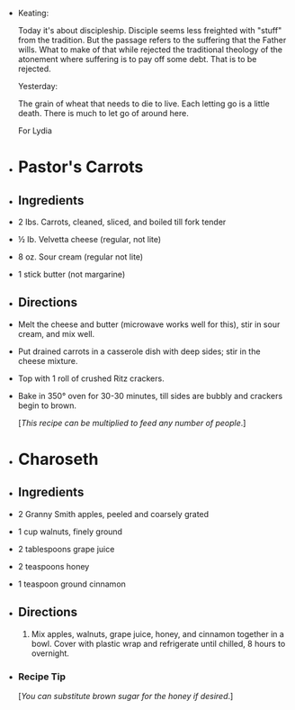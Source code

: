 - Keating:
  
  Today it's about discipleship. Disciple seems less freighted with "stuff" from the tradition. But the passage refers to the suffering that the Father wills. What to make of that while rejected the traditional theology of the atonement where suffering is to pay off some debt. That is to be rejected.
  
  Yesterday:
  
  The grain of wheat that needs to die to live. Each letting go is a little death. There is much to let go of around here.
  
  For Lydia
- # Pastor's Carrots
- ## Ingredients
- 2 Ibs. Carrots, cleaned, sliced, and boiled till fork tender
- ½ Ib. Velvetta cheese (regular, not lite)
- 8 oz. Sour cream (regular not lite)
- 1 stick butter (not margarine)
- ## Directions
- Melt the cheese and butter (microwave works well for this), stir in sour cream, and mix well.
- Put drained carrots in a casserole dish with deep sides; stir in the cheese mixture.
- Top with 1 roll of crushed Ritz crackers.
- Bake in 350° oven for 30-30 minutes, till sides are bubbly and crackers begin to brown.
  
  [*This recipe can be multiplied to feed any number of people*.]
- # Charoseth
- ## Ingredients
- 2 Granny Smith apples, peeled and coarsely grated
- 1 cup walnuts, finely ground
- 2 tablespoons grape juice
- 2 teaspoons honey
- 1 teaspoon ground cinnamon
- ## Directions
  
  
  1.  Mix apples, walnuts, grape juice, honey, and cinnamon together in a bowl. Cover with plastic wrap and refrigerate until chilled, 8 hours to overnight.
- ### Recipe Tip
  
  [*You can substitute brown sugar for the honey if desired*.]